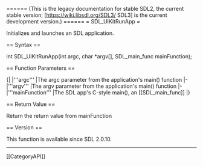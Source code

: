 ====== (This is the legacy documentation for stable SDL2, the current stable version; [https://wiki.libsdl.org/SDL3/ SDL3] is the current development version.) ======
= SDL_UIKitRunApp =

Initializes and launches an SDL application.

== Syntax ==

<syntaxhighlight lang='c'>
int SDL_UIKitRunApp(int argc, char *argv[], SDL_main_func mainFunction);
</syntaxhighlight>

== Function Parameters ==

{|
|'''argc'''
|The argc parameter from the application's main() function
|-
|'''argv'''
|The argv parameter from the application's main() function
|-
|'''mainFunction'''
|The SDL app's C-style main(), an [[SDL_main_func]]
|}

== Return Value ==

Return the return value from mainFunction

== Version ==

This function is available since SDL 2.0.10.

----
[[CategoryAPI]]


